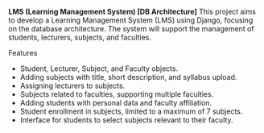 **LMS (Learning Management System) [DB Architecture]**
This project aims to develop a Learning Management System (LMS) using Django, focusing on the database architecture. The system will support the management of students, lecturers, subjects, and faculties.

Features
* Student, Lecturer, Subject, and Faculty objects.
* Adding subjects with title, short description, and syllabus upload.
* Assigning lecturers to subjects.
* Subjects related to faculties, supporting multiple faculties.
* Adding students with personal data and faculty affiliation.
* Student enrollment in subjects, limited to a maximum of 7 subjects.
* Interface for students to select subjects relevant to their faculty.
